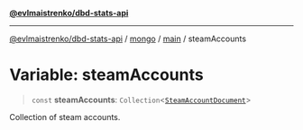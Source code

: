 [**@evlmaistrenko/dbd-stats-api**](../../../../../README.md)

---

[@evlmaistrenko/dbd-stats-api](../../../../../README.md) / [mongo](../../../README.md) / [main](../README.md) / steamAccounts

# Variable: steamAccounts

> `const` **steamAccounts**: `Collection`\<[`SteamAccountDocument`](../type-aliases/SteamAccountDocument.md)\>

Collection of steam accounts.
